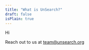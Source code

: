 ```yaml
---
title: "What is UnSearch?"
draft: false
isPlain: true
---
```


Hi

Reach out to us at [team@unsearch.org](mailto:team@unsearch.org)